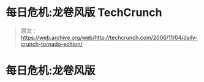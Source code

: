 # 每日危机:龙卷风版 TechCrunch

> 原文：<https://web.archive.org/web/http://techcrunch.com/2006/11/04/daily-crunch-tornado-edition/>

# 每日危机:龙卷风版